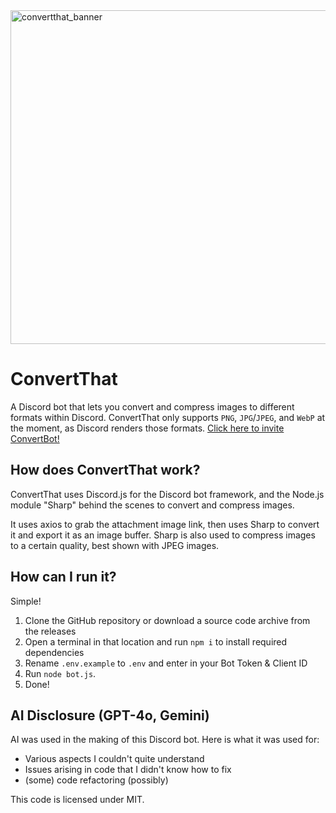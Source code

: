 <img width="1920" height="534" alt="convertthat_banner" src="https://github.com/user-attachments/assets/13256506-24ea-4b1e-8021-98342c143108" />

# ConvertThat
A Discord bot that lets you convert and compress images to different formats within Discord.
ConvertThat only supports `PNG`, `JPG`/`JPEG`, and `WebP` at the moment, as Discord renders those formats.
[Click here to invite ConvertBot!](https://discord.com/oauth2/authorize?client_id=1390994775859265598&permissions=2048&integration_type=0&scope=bot)

## How does ConvertThat work?
ConvertThat uses Discord.js for the Discord bot framework, and the Node.js module "Sharp" behind the scenes to convert and compress images.

It uses axios to grab the attachment image link, then uses Sharp to convert it and export it as an image buffer. Sharp is also used to compress images to a certain quality, best shown with JPEG images.

## How can I run it?
Simple!
1. Clone the GitHub repository or download a source code archive from the releases
2. Open a terminal in that location and run `npm i` to install required dependencies
3. Rename `.env.example` to `.env` and enter in your Bot Token & Client ID
4. Run `node bot.js`.
5. Done!

## AI Disclosure (GPT-4o, Gemini)
AI was used in the making of this Discord bot. Here is what it was used for:
- Various aspects I couldn't quite understand
- Issues arising in code that I didn't know how to fix
- (some) code refactoring (possibly)

This code is licensed under MIT.
